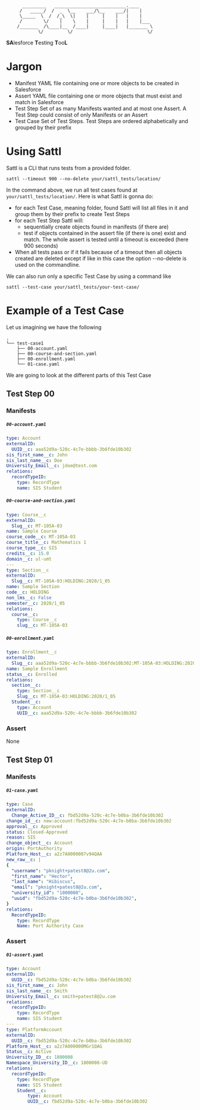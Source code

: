           _________   ___________________________.____     
         /   _____/  /  _  \__    ___/\__    ___/|    |    
         \_____  \  /  /_\  \|    |     |    |   |    |    
         /        \/    |    \    |     |    |   |    |___ 
        /_______  /\____|__  /____|     |____|   |_______ \
                \/         \/                            \/

**SA**lesforce **T**esting **T**oo**L**

# Jargon

- Manifest
YAML file containing one or more objects to be created in Salesforce
- Assert
YAML file containing one or more objects that must exist and match in Salesforce 
- Test Step
Set of as many Manifests wanted and at most one Assert. A Test Step could consist of only Manifests or an Assert
- Test Case
Set of Test Steps. Test Steps are ordered alphabetically and grouped by their prefix 

# Using Sattl

Sattl is a CLI that runs tests from a provided folder.


```shell
sattl --timeout 900 --no-delete your/sattl_tests/location/
```
In the command above, we run all test cases found at `your/sattl_tests/location/`. Here is what Sattl is gonna do:
- for each Test Case, meaning folder, found Sattl will list all files in it and group them by their prefix to create
Test Steps
- for each Test Step Sattl will:
  * sequentially create objects found in manifests (if there are)
  * test if objects contained in the assert file (if there is one) exist and match. The whole assert is tested until 
  a timeout is exceeded (here 900 seconds)
- When all tests pass or if it fails because of a timeout then all objects created are deleted except if like in this 
case the option --no-delete is used on the commandline.

We can also run only a specific Test Case by using a command like
```shell
sattl --test-case your/sattl_tests/your-test-case/
```

# Example of a Test Case

Let us imagining we have the following
```
.
└── test-case1
    ├── 00-account.yaml
    ├── 00-course-and-section.yaml
    ├── 00-enrollment.yaml
    └── 01-case.yaml
```
We are going to look at the different parts of this Test Case

## Test Step 00

### Manifests

##### **`00-account.yaml`**
```yaml
type: Account
externalID:
  UUID__c: aaa52d9a-520c-4c7e-bbbb-3b6fde10b302
sis_first_name__c: John
sis_last_name__c: Doe
University_Email__c: jdoe@test.com
relations:
  recordTypeID: 
    type: RecordType
    name: SIS Student
```

##### **`00-course-and-section.yaml`**
```yaml
type: Course__c
externalID:
  Slug__c: MT-105A-03
name: Sample Course
course_code__c: MT-105A-03
course_title__c: Mathematics 1
course_type__c: SIS
credits__c: 15.0
domain__c: ul-umt
---
type: Section__c
externalID:
  Slug__c: MT-105A-03:HOLDING:2020/1_05
name: Sample Section
code__c: HOLDING
non_lms__c: False
semester__c: 2020/1_05
relations:
  course__c:
    type: Course__c
    slug__c: MT-105A-03
```

##### **`00-enrollment.yaml`**
```yaml
type: Enrollment__c
externalID:
  Slug__c: aaa52d9a-520c-4c7e-bbbb-3b6fde10b302:MT-105A-03:HOLDING:2020/1_05
name: Sample Enrollment
status__c: Enrolled
relations:
  section__c:
    type: Section__c
    Slug__c: MT-105A-03:HOLDING:2020/1_05
  Student__c:
    type: Account
    UUID__c: aaa52d9a-520c-4c7e-bbbb-3b6fde10b302
```

### Assert
None

## Test Step 01

### Manifests
##### **`01-case.yaml`**
```yaml
type: Case
externalID:
  Change_Active_ID__c: fbd52d9a-520c-4c7e-b0ba-3b6fde10b302
change_id__c: new:account:fbd52d9a-520c-4c7e-b0ba-3b6fde10b302
approval__c: Approved
status: Closed-Approved
reason: SIS
change_object__c: Account
origin: PortAuthority
Platform_Host__c: a2z7A0000007v94QAA
new_raw__c: |
{
  "username": "pknight+patest8@2u.com",
  "first_name": "Hector",
  "last_name": "Hibiscus",
  "email": "pknight+patest8@2u.com",
  "university_id": "1800008",
  "uuid": "fbd52d9a-520c-4c7e-b0ba-3b6fde10b302", 
}
relations:
  RecordTypeID: 
    type: RecordType
    Name: Port Authority Case
```

### Assert
##### **`01-assert.yaml`**
```yaml
type: Account
externalID:
  UUID__c: fbd52d9a-520c-4c7e-b0ba-3b6fde10b302
sis_first_name__c: John
sis_last_name__c: Smith
University_Email__c: smith+patest8@2u.com
relations:
  recordTypeID: 
    type: RecordType
    name: SIS Student
---
type: PlatformAccount
externalID:
  UUID__c: fbd52d9a-520c-4c7e-b0ba-3b6fde10b302
Platform_Host__c: a2z7A000000MGr1QAG
Status__c: Active
University_ID__c: 1800008
Namespace_University_ID__c: 1800008-UD
relations:
  recordTypeID: 
    type: RecordType
    name: SIS Student
    Student__c:
        type: Account
        UUID__c: fbd52d9a-520c-4c7e-b0ba-3b6fde10b302
```
